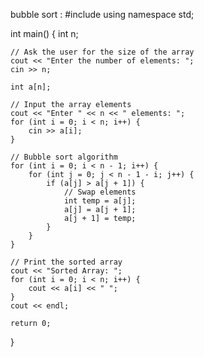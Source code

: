 bubble sort : #include <iostream>
using namespace std;

int main() {
    int n;

    // Ask the user for the size of the array
    cout << "Enter the number of elements: ";
    cin >> n;

    int a[n];

    // Input the array elements
    cout << "Enter " << n << " elements: ";
    for (int i = 0; i < n; i++) {
        cin >> a[i];
    }

    // Bubble sort algorithm
    for (int i = 0; i < n - 1; i++) {
        for (int j = 0; j < n - 1 - i; j++) {
            if (a[j] > a[j + 1]) {
                // Swap elements
                int temp = a[j];
                a[j] = a[j + 1];
                a[j + 1] = temp;
            }
        }
    }

    // Print the sorted array
    cout << "Sorted Array: ";
    for (int i = 0; i < n; i++) {
        cout << a[i] << " ";
    }
    cout << endl;

    return 0;
}
